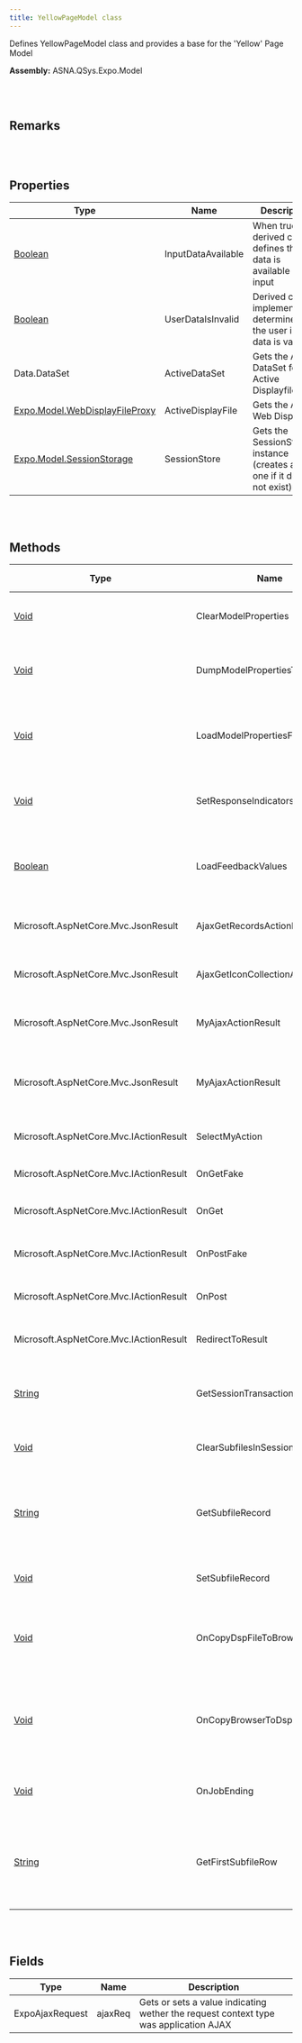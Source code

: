 ```yaml
---
title: YellowPageModel class
---
```


Defines YellowPageModel class and provides a base for the 'Yellow' Page Model

**Assembly:** ASNA.QSys.Expo.Model

<br>
<br>

## Remarks

<br>
<br>

## Properties

| Type | Name | Description | Indexer
| --- | --- | --- | --- 
| [Boolean](https://docs.microsoft.com/en-us/dotnet/api/system.boolean?view=net-5.0) | InputDataAvailable | When true, derived class defines that data is available on input | 
| [Boolean](https://docs.microsoft.com/en-us/dotnet/api/system.boolean?view=net-5.0) | UserDataIsInvalid | Derived class implements to determine if the user input data is valid | 
| Data.DataSet | ActiveDataSet | Gets the Active DataSet for the Active Displayfile | 
| [Expo.Model.WebDisplayFileProxy](/reference/asna-qsys-expo/expo-model/web-display-file-proxy.html) | ActiveDisplayFile | Gets the Active Web Displayfile | 
| [Expo.Model.SessionStorage](/reference/asna-qsys-expo/expo-model/session-storage.html) | SessionStore | Gets the SessionStorage instance (creates a new one if it does not exist) | 

<br>
<br>

## Methods

| Type | Name | Description | Return Description 
| --- | --- | --- | --- 
| [Void](https://docs.microsoft.com/en-us/dotnet/api/system.void?view=net-5.0) | ClearModelProperties | Derived class implements method to Clear all model properties | 
| [Void](https://docs.microsoft.com/en-us/dotnet/api/system.void?view=net-5.0) | DumpModelPropertiesToDataSet | Derived class implements method to Dump Model properties into the DataSet | 
| [Void](https://docs.microsoft.com/en-us/dotnet/api/system.void?view=net-5.0) | LoadModelPropertiesFromDataSet | Derived class implements method to load properties from the DataSet, and which properties | 
| [Void](https://docs.microsoft.com/en-us/dotnet/api/system.void?view=net-5.0) | SetResponseIndicators | Derived class implements method to set the Response Indicators | 
| [Boolean](https://docs.microsoft.com/en-us/dotnet/api/system.boolean?view=net-5.0) | LoadFeedbackValues | Derived class implements method to load the Displayfile Feedback Area values. | true if the values were loaded
| Microsoft.AspNetCore.Mvc.JsonResult | AjaxGetRecordsActionResult | Gets the JsonResult for a "getRecords" AJAX request | the JsonResult
| Microsoft.AspNetCore.Mvc.JsonResult | AjaxGetIconCollectionActionResult | Gets the JsonResult for a "getIconCollection" AJAX request | the Json result object
| Microsoft.AspNetCore.Mvc.JsonResult | MyAjaxActionResult | Gets the JsonResult with a un-successful response code | the JsonResult
| Microsoft.AspNetCore.Mvc.JsonResult | MyAjaxActionResult | Gets the JsonResult with a un-successful response code (redirect parameter ignored) | the JsonResult
| Microsoft.AspNetCore.Mvc.IActionResult | SelectMyAction | Gets the IActionResult as a Page render | the Action result
| Microsoft.AspNetCore.Mvc.IActionResult | OnGetFake | Gets the Fake (prototyping) Page request's response | the action result
| Microsoft.AspNetCore.Mvc.IActionResult | OnGet | Gets the User's Page's request response | the action result
| Microsoft.AspNetCore.Mvc.IActionResult | OnPostFake | Gets the Fake (prototyping) Post Request's Response | the Action result
| Microsoft.AspNetCore.Mvc.IActionResult | OnPost | Gets the Post Request's Response | the Action result
| Microsoft.AspNetCore.Mvc.IActionResult | RedirectToResult | Gets ActionResult reference from a request to redirect to a different URL | the Action result
| [String](https://docs.microsoft.com/en-us/dotnet/api/system.string?view=net-5.0) | GetSessionTransactionID | Gets a string value that represents the Transaction ID from the Session storage | the transaction ID string
| [Void](https://docs.microsoft.com/en-us/dotnet/api/system.void?view=net-5.0) | ClearSubfilesInSession | Clears cached Session storage entries related to All Subfiles | 
| [String](https://docs.microsoft.com/en-us/dotnet/api/system.string?view=net-5.0) | GetSubfileRecord | Gets a cached (in the Session storage) record data for a particular record format, identified by RRN | the HTML text for the subfile record cached
| [Void](https://docs.microsoft.com/en-us/dotnet/api/system.void?view=net-5.0) | SetSubfileRecord | Sets the HTML for a record that needs to be cached in the Session Storage | 
| [Void](https://docs.microsoft.com/en-us/dotnet/api/system.void?view=net-5.0) | OnCopyDspFileToBrowser | Callback method right before the workstation data is sent from the Web Server to the Client (browser) | 
| [Void](https://docs.microsoft.com/en-us/dotnet/api/system.void?view=net-5.0) | OnCopyBrowserToDspFile | Callback method right before the data submitted from the Client (browser) is copied to the workstation data on the Web Server. | 
| [Void](https://docs.microsoft.com/en-us/dotnet/api/system.void?view=net-5.0) | OnJobEnding | Callback method notifying the server that a Job is ending | 
| [String](https://docs.microsoft.com/en-us/dotnet/api/system.string?view=net-5.0) | GetFirstSubfileRow | For multiple-row subfile records, gets a string that contains only the fields that will show in the top row, dropping the rest | the HTML with only fields showing in the first row

<br>
<br>

## Fields

| Type | Name | Description
| --- | --- | --- 
| ExpoAjaxRequest | ajaxReq | Gets or sets a value indicating wether the request context type was application AJAX

<br>
<br>

